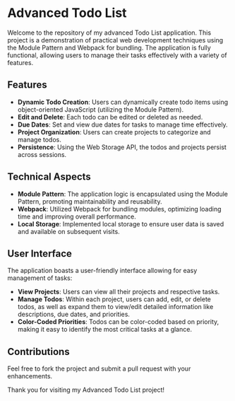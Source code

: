 # Advanced Todo List

Welcome to the repository of my advanced Todo List application. This project is a demonstration of practical web development techniques using the Module Pattern and Webpack for bundling. The application is fully functional, allowing users to manage their tasks effectively with a variety of features.

## Features

- **Dynamic Todo Creation**: Users can dynamically create todo items using object-oriented JavaScript (utilizing the Module Pattern).
- **Edit and Delete**: Each todo can be edited or deleted as needed.
- **Due Dates**: Set and view due dates for tasks to manage time effectively.
- **Project Organization**: Users can create projects to categorize and manage todos.
- **Persistence**: Using the Web Storage API, the todos and projects persist across sessions.

## Technical Aspects

- **Module Pattern**: The application logic is encapsulated using the Module Pattern, promoting maintainability and reusability.
- **Webpack**: Utilized Webpack for bundling modules, optimizing loading time and improving overall performance.
- **Local Storage**: Implemented local storage to ensure user data is saved and available on subsequent visits.

## User Interface

The application boasts a user-friendly interface allowing for easy management of tasks:

- **View Projects**: Users can view all their projects and respective tasks.
- **Manage Todos**: Within each project, users can add, edit, or delete todos, as well as expand them to view/edit detailed information like descriptions, due dates, and priorities.
- **Color-Coded Priorities**: Todos can be color-coded based on priority, making it easy to identify the most critical tasks at a glance.

## Contributions
Feel free to fork the project and submit a pull request with your enhancements.

Thank you for visiting my Advanced Todo List project!
